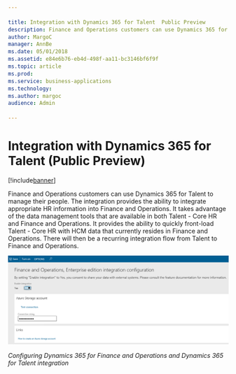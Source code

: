```yaml
---

title: Integration with Dynamics 365 for Talent  Public Preview 
description: Finance and Operations customers can use Dynamics 365 for Talent to manage their people.
author: MargoC
manager: AnnBe
ms.date: 05/01/2018
ms.assetid: e84e6b76-eb4d-498f-aa11-bc3146bf6f9f
ms.topic: article
ms.prod: 
ms.service: business-applications
ms.technology: 
ms.author: margoc
audience: Admin

---
```

#  Integration with Dynamics 365 for Talent (Public Preview)




[!include[banner](../../includes/banner.md)]

Finance and Operations customers can use Dynamics 365 for Talent to manage their
people. The integration provides the ability to integrate appropriate HR
information into Finance and Operations. It takes advantage of the data
management tools that are available in both Talent - Core HR and Finance and
Operations. It provides the ability to quickly front-load Talent - Core HR with
HCM data that currently resides in Finance and Operations. There will then be a
recurring integration flow from Talent to Finance and Operations.

![A screenshot showing how to configure Finance and Operations and Talent integration](media/integration-dynamics365-talent-public-preview-1.PNG "A screenshot showing how to configure Finance and Operations and Talent integration")
<!-- FO_talent-integration-A.PNG -->


*Configuring Dynamics 365 for Finance and Operations and Dynamics 365 for Talent
integration*

